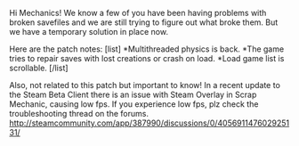 Hi Mechanics!
We know a few of you have been having problems with broken savefiles and we are still trying to figure out what broke them. But we have a temporary solution in place now.

Here are the patch notes:
[list]
*Multithreaded physics is back.
*The game tries to repair saves with lost creations or crash on load.
*Load game list is scrollable.
[/list]

Also, not related to this patch but important to know! 
In a recent update to the Steam Beta Client there is an issue with Steam Overlay in Scrap Mechanic, causing low fps. 
If you experience low fps, plz check the troubleshooting thread on the forums. 
http://steamcommunity.com/app/387990/discussions/0/405691147602925131/